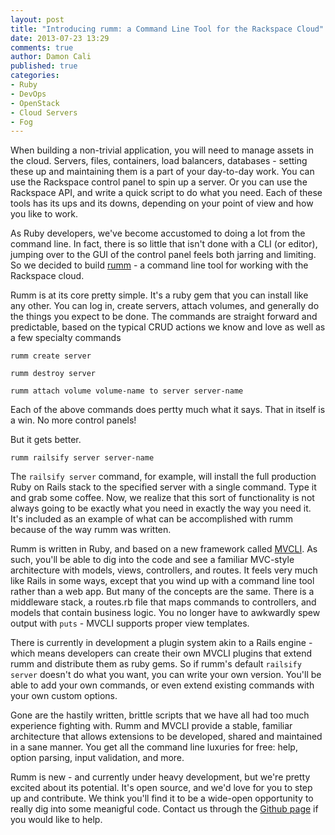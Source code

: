 ```yaml
---
layout: post
title: "Introducing rumm: a Command Line Tool for the Rackspace Cloud"
date: 2013-07-23 13:29
comments: true
author: Damon Cali
published: true
categories: 
- Ruby
- DevOps
- OpenStack
- Cloud Servers
- Fog
---
```


When building a non-trivial application, you will need to manage assets in the cloud. Servers, files, containers, load balancers, databases - setting these up and maintaining them is a part of your day-to-day work. You can use the Rackspace control panel to spin up a server. Or you can use the Rackspace API, and write a quick script to do what you need. Each of these tools has its ups and its downs, depending on your point of view and how you like to work.

As Ruby developers, we've become accustomed to doing a lot from the command line. In fact, there is so little that isn't done with a CLI (or editor), jumping over to the GUI of the control panel feels both jarring and limiting. So we decided to build [rumm](http://rackerlabs.github.io/rumm) - a command line tool for working with the Rackspace cloud.<!--More-->

Rumm is at its core pretty simple. It's a ruby gem that you can install like any other. You can log in, create servers, attach volumes, and generally do the things you expect to be done. The commands are straight forward and predictable, based on the typical CRUD actions we know and love as well as a few specialty commands

```
rumm create server

rumm destroy server

rumm attach volume volume-name to server server-name
```
Each of the above commands does pertty much what it says. That in itself is a win. No more control panels!

But it gets better. 

```
rumm railsify server server-name
```

The `railsify server` command, for example, will install the full production Ruby on Rails stack to the specified server with a single command. Type it and grab some coffee. Now, we realize that this sort of functionality is not always going to be exactly what you need in exactly the way you need it. It's included as an example of what can be accomplished with rumm because of the way rumm was written.

Rumm is written in Ruby, and based on a new framework called [MVCLI](http://github.com/cowboyd/mvcli). As such, you'll be able to dig into the code and see a familiar MVC-style architecture with models, views, controllers, and routes. It feels very much like Rails in some ways, except that you wind up with a command line tool rather than a web app. But many of the concepts are the same. There is a middleware stack, a routes.rb file that maps commands to controllers, and models that contain business logic. You no longer have to awkwardly spew output with `puts` - MVCLI supports proper view templates.

There is currently in development a plugin system akin to a Rails engine - which means developers can create their own MVCLI plugins that extend rumm and distribute them as ruby gems. So if rumm's default `railsify server` doesn't do what you want, you can write your own version. You'll be able to add your own commands, or even extend existing commands with your own custom options.

Gone are the hastily written, brittle scripts that we have all had too much experience fighting with. Rumm and MVCLI provide a stable, familiar architecture that allows extensions to be developed, shared and maintained in a sane manner. You get all the command line luxuries for free: help, option parsing, input validation, and more.

Rumm is new - and currently under heavy development, but we're pretty excited about its potential. It's open source, and we'd love for you to step up and contribute. We think you'll find it to be a wide-open opportunity to really dig into some meanigful code. Contact us through the [Github page](http://github.com/rackerlabs/rumm) if you would like to help.
